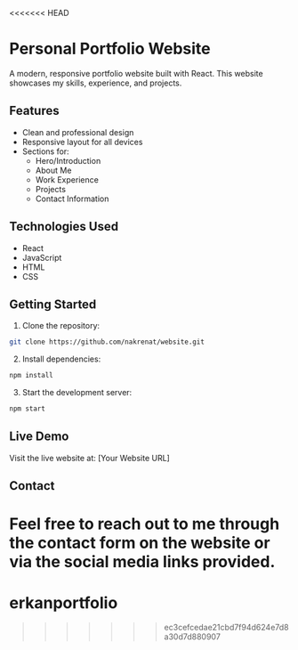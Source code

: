 <<<<<<< HEAD
# Personal Portfolio Website

A modern, responsive portfolio website built with React. This website showcases my skills, experience, and projects.

## Features

- Clean and professional design
- Responsive layout for all devices
- Sections for:
  - Hero/Introduction
  - About Me
  - Work Experience
  - Projects
  - Contact Information

## Technologies Used

- React
- JavaScript
- HTML
- CSS

## Getting Started

1. Clone the repository:
```bash
git clone https://github.com/nakrenat/website.git
```

2. Install dependencies:
```bash
npm install
```

3. Start the development server:
```bash
npm start
```

## Live Demo

Visit the live website at: [Your Website URL]

## Contact

Feel free to reach out to me through the contact form on the website or via the social media links provided.
=======
# erkanportfolio
>>>>>>> ec3cefcedae21cbd7f94d624e7d8a30d7d880907
